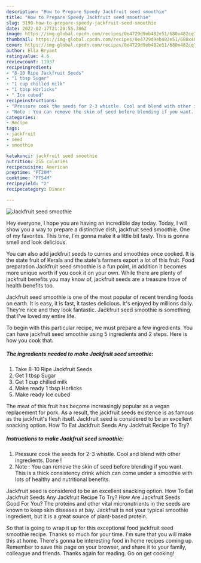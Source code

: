 ```yaml
---
description: "How to Prepare Speedy Jackfruit seed smoothie"
title: "How to Prepare Speedy Jackfruit seed smoothie"
slug: 3190-how-to-prepare-speedy-jackfruit-seed-smoothie
date: 2022-02-17T21:20:55.386Z
image: https://img-global.cpcdn.com/recipes/0e4729d9eb482e51/680x482cq70/jackfruit-seed-smoothie-recipe-main-photo.jpg
thumbnail: https://img-global.cpcdn.com/recipes/0e4729d9eb482e51/680x482cq70/jackfruit-seed-smoothie-recipe-main-photo.jpg
cover: https://img-global.cpcdn.com/recipes/0e4729d9eb482e51/680x482cq70/jackfruit-seed-smoothie-recipe-main-photo.jpg
author: Ella Bryant
ratingvalue: 4.6
reviewcount: 11937
recipeingredient:
- "8-10 Ripe Jackfruit Seeds"
- "1 tbsp Sugar"
- "1 cup chilled milk"
- "1 tbsp Horlicks"
- " Ice cubed"
recipeinstructions:
- "Pressure cook the seeds for 2-3 whistle. Cool and blend with other ingredients. Done !"
- "Note : You can remove the skin of seed before blending if you want. This is a thick consistency drink which can come under a smoothie with lots of healthy and nutritional benefits."
categories:
- Recipe
tags:
- jackfruit
- seed
- smoothie

katakunci: jackfruit seed smoothie 
nutrition: 255 calories
recipecuisine: American
preptime: "PT20M"
cooktime: "PT54M"
recipeyield: "2"
recipecategory: Dinner

---
```



![Jackfruit seed smoothie](https://img-global.cpcdn.com/recipes/0e4729d9eb482e51/680x482cq70/jackfruit-seed-smoothie-recipe-main-photo.jpg)

Hey everyone, I hope you are having an incredible day today. Today, I will show you a way to prepare a distinctive dish, jackfruit seed smoothie. One of my favorites. This time, I'm gonna make it a little bit tasty. This is gonna smell and look delicious.

You can also add jackfruit seeds to curries and smoothies once cooked. It is the state fruit of Kerala and the state&#39;s farmers export a lot of this fruit. Food preparation Jackfruit seed smoothie is a fun point, in addition it becomes more unique worth if you cook it on your own. While there are plenty of jackfruit benefits you may know of, jackfruit seeds are a treasure trove of health benefits too.

Jackfruit seed smoothie is one of the most popular of recent trending foods on earth. It is easy, it is fast, it tastes delicious. It's enjoyed by millions daily. They're nice and they look fantastic. Jackfruit seed smoothie is something that I've loved my entire life.


To begin with this particular recipe, we must prepare a few ingredients. You can have jackfruit seed smoothie using 5 ingredients and 2 steps. Here is how you cook that.

<!--inarticleads1-->

##### The ingredients needed to make Jackfruit seed smoothie:

1. Take 8-10 Ripe Jackfruit Seeds
1. Get 1 tbsp Sugar
1. Get 1 cup chilled milk
1. Make ready 1 tbsp Horlicks
1. Make ready  Ice cubed


The meat of this fruit has become increasingly popular as a vegan replacement for pork. As a result, the jackfruit seeds existence is as famous as the jackfruit&#39;s flesh itself. Jackfruit seed is considered to be an excellent snacking option. How To Eat Jackfruit Seeds Any Jackfruit Recipe To Try? 

<!--inarticleads2-->

##### Instructions to make Jackfruit seed smoothie:

1. Pressure cook the seeds for 2-3 whistle. Cool and blend with other ingredients. Done !
1. Note : You can remove the skin of seed before blending if you want. This is a thick consistency drink which can come under a smoothie with lots of healthy and nutritional benefits.


Jackfruit seed is considered to be an excellent snacking option. How To Eat Jackfruit Seeds Any Jackfruit Recipe To Try? How Are Jackfruit Seeds Good For You? The proteins and other vital micronutrients in the seeds are known to keep skin diseases at bay. Jackfruit is not your typical smoothie ingredient, but it is a great source of plant-based protein. 

So that is going to wrap it up for this exceptional food jackfruit seed smoothie recipe. Thanks so much for your time. I'm sure that you will make this at home. There's gonna be interesting food in home recipes coming up. Remember to save this page on your browser, and share it to your family, colleague and friends. Thanks again for reading. Go on get cooking!
